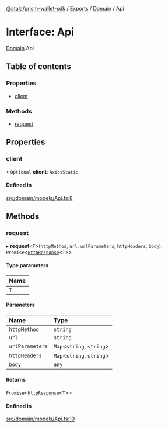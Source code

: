 [@atala/prism-wallet-sdk](../README.md) / [Exports](../modules.md) / [Domain](../modules/Domain.md) / Api

# Interface: Api

[Domain](../modules/Domain.md).Api

## Table of contents

### Properties

- [client](Domain.Api.md#client)

### Methods

- [request](Domain.Api.md#request)

## Properties

### client

• `Optional` **client**: `AxiosStatic`

#### Defined in

[src/domain/models/Api.ts:8](https://github.com/input-output-hk/atala-prism-wallet-sdk-ts/blob/47ec1c8/src/domain/models/Api.ts#L8)

## Methods

### request

▸ **request**\<`T`\>(`httpMethod`, `url`, `urlParameters`, `httpHeaders`, `body`): `Promise`\<[`HttpResponse`](../classes/Domain.HttpResponse.md)\<`T`\>\>

#### Type parameters

| Name |
| :------ |
| `T` |

#### Parameters

| Name | Type |
| :------ | :------ |
| `httpMethod` | `string` |
| `url` | `string` |
| `urlParameters` | `Map`\<`string`, `string`\> |
| `httpHeaders` | `Map`\<`string`, `string`\> |
| `body` | `any` |

#### Returns

`Promise`\<[`HttpResponse`](../classes/Domain.HttpResponse.md)\<`T`\>\>

#### Defined in

[src/domain/models/Api.ts:10](https://github.com/input-output-hk/atala-prism-wallet-sdk-ts/blob/47ec1c8/src/domain/models/Api.ts#L10)
